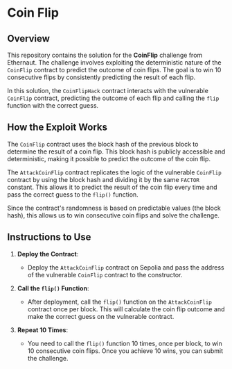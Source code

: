 # Coin Flip

## Overview

This repository contains the solution for the **CoinFlip** challenge from Ethernaut. The challenge involves exploiting the deterministic nature of the `CoinFlip` contract to predict the outcome of coin flips. The goal is to win 10 consecutive flips by consistently predicting the result of each flip.

In this solution, the `CoinFlipHack` contract interacts with the vulnerable `CoinFlip` contract, predicting the outcome of each flip and calling the `flip` function with the correct guess.

## How the Exploit Works

The `CoinFlip` contract uses the block hash of the previous block to determine the result of a coin flip. This block hash is publicly accessible and deterministic, making it possible to predict the outcome of the coin flip.

The `AttackCoinFlip` contract replicates the logic of the vulnerable `CoinFlip` contract by using the block hash and dividing it by the same `FACTOR` constant. This allows it to predict the result of the coin flip every time and pass the correct guess to the `flip()` function.

Since the contract's randomness is based on predictable values (the block hash), this allows us to win consecutive coin flips and solve the challenge.

## Instructions to Use

1. **Deploy the Contract**:
   - Deploy the `AttackCoinFlip` contract on Sepolia and pass the address of the vulnerable `CoinFlip` contract to the constructor.

2. **Call the `flip()` Function**:
   - After deployment, call the `flip()` function on the `AttackCoinFlip` contract once per block. This will calculate the coin flip outcome and make the correct guess on the vulnerable contract.

3. **Repeat 10 Times**:
   - You need to call the `flip()` function 10 times, once per block, to win 10 consecutive coin flips. Once you achieve 10 wins, you can submit the challenge.
